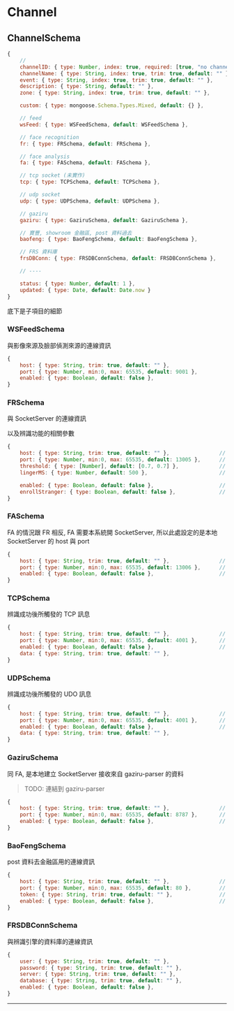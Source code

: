 
# Channel

## ChannelSchema

```javascript
{
    //
    channelID: { type: Number, index: true, required: [true, "no channelID"] },
    channelName: { type: String, index: true, trim: true, default: "" },
    event: { type: String, index: true, trim: true, default: "" },  
    description: { type: String, default: "" },
    zone: { type: String, index: true, trim: true, default: "" },

    custom: { type: mongoose.Schema.Types.Mixed, default: {} },

    // feed
    wsFeed: { type: WSFeedSchema, default: WSFeedSchema },

    // face recognition
    fr: { type: FRSchema, default: FRSchema },

    // face analysis
    fa: { type: FASchema, default: FASchema },

    // tcp socket (未實作)
    tcp: { type: TCPSchema, default: TCPSchema },

    // udp socket
    udp: { type: UDPSchema, default: UDPSchema },

    // gaziru
    gaziru: { type: GaziruSchema, default: GaziruSchema },

    // 寶豐, showroom 金融區, post 資料過去
    baofeng: { type: BaoFengSchema, default: BaoFengSchema },

    // FRS 資料庫
    frsDBConn: { type: FRSDBConnSchema, default: FRSDBConnSchema },

    // ----

    status: { type: Number, default: 1 },
    updated: { type: Date, default: Date.now }
}
```

底下是子項目的細節

### WSFeedSchema

與影像來源及臉部偵測來源的連線資訊

```javascript
{
    host: { type: String, trim: true, default: "" },
    port: { type: Number, min:0, max: 65535, default: 9001 },
    enabled: { type: Boolean, default: false },  
}
```

### FRSchema

與 SocketServer 的連線資訊

以及辨識功能的相關參數

```javascript
{
    host: { type: String, trim: true, default: "" },                // 通常是 IP
    port: { type: Number, min:0, max: 65535, default: 13005 },      //
    threshold: { type: [Number], default: [0.7, 0.7] },             // 分數門檻. 低於下限算失敗. 高於上限算成功. 兩者之間視為需要人工檢查. (當兩個設一樣, 就是不用人工檢查機制)
    lingerMS: { type: Number, default: 500 },                       // 在此時間內重複辨識到的人, 視為逗留中, 不會發出辨識結果

    enabled: { type: Boolean, default: false },                     //
    enrollStranger: { type: Boolean, default: false },              // 將陌生人建檔
}
```

### FASchema

FA 的情況跟 FR 相反, FA 需要本系統開 SocketServer, 所以此處設定的是本地 SocketServer 的 host 與 port

```javascript
{
    host: { type: String, trim: true, default: "" },                // 通常是 IP
    port: { type: Number, min:0, max: 65535, default: 13006 },      //
    enabled: { type: Boolean, default: false },                     //
}
```

### TCPSchema

辨識成功後所觸發的 TCP 訊息

```javascript
{
    host: { type: String, trim: true, default: "" },                // 通常是 IP
    port: { type: Number, min:0, max: 65535, default: 4001 },       //
    enabled: { type: Boolean, default: false },                     //
    data: { type: String, trim: true, default: "" },
}
```

### UDPSchema

辨識成功後所觸發的 UDO 訊息

```javascript
{
    host: { type: String, trim: true, default: "" },                // 通常是 IP
    port: { type: Number, min:0, max: 65535, default: 4001 },       //
    enabled: { type: Boolean, default: false },                     //
    data: { type: String, trim: true, default: "" },
}
```

### GaziruSchema

同 FA, 是本地建立 SocketServer 接收來自 gaziru-parser 的資料

> TODO: 連結到 gaziru-parser

```javascript
{
    host: { type: String, trim: true, default: "" },                // 通常是 IP
    port: { type: Number, min:0, max: 65535, default: 8787 },       //
    enabled: { type: Boolean, default: false },                     //
}
```

### BaoFengSchema

post 資料去金融區用的連線資訊

```javascript
{
    host: { type: String, trim: true, default: "" },                //
    port: { type: Number, min:0, max: 65535, default: 80 },         //
    token: { type: String, trim: true, default: "" },               //
    enabled: { type: Boolean, default: false },                     //
}
```

### FRSDBConnSchema

與辨識引擎的資料庫的連線資訊

```javascript
{
    user: { type: String, trim: true, default: "" },
    password: { type: String, trim: true, default: "" },
    server: { type: String, trim: true, default: "" },
    database: { type: String, trim: true, default: "" },
    enabled: { type: Boolean, default: false },
}
```

---
